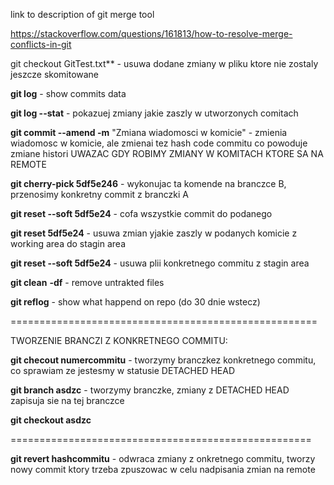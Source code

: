 link to description of git merge tool

https://stackoverflow.com/questions/161813/how-to-resolve-merge-conflicts-in-git



git checkout GitTest.txt** - usuwa dodane zmiany  w pliku ktore nie zostaly jeszcze skomitowane

**git log** - show commits data

**git log --stat** - pokazuej zmiany jakie zaszly w utworzonych comitach

**git commit --amend -m** "Zmiana wiadomosci w komicie" - zmienia wiadomosc w komicie, ale zmienai tez hash code commitu co powoduje zmiane histori UWAZAC GDY ROBIMY ZMIANY W KOMITACH KTORE SA NA REMOTE

**git cherry-pick 5df5e246** - wykonujac ta komende na branczce B, przenosimy konkretny commit z branczki A

**git reset --soft 5df5e24** - cofa wszystkie commit do podanego

**git reset 5df5e24** - usuwa zmian yjakie zaszly w podanych komicie z working area do stagin area

**git reset --soft 5df5e24** - usuwa plii konkretnego commitu z stagin area

**git clean** **-df** - remove untrakted files

**git reflog** - show what happend on repo (do 30 dnie wstecz)

=====================================================

TWORZENIE BRANCZI Z KONKRETNEGO COMMITU:

**git checout numercommitu** - tworzymy branczkez konkretnego commitu, co sprawiam ze jestesmy w statusie DETACHED HEAD

**git branch asdzc** - tworzymy branczke, zmiany z DETACHED HEAD  zapisuja sie na tej branczce

**git  checkout asdzc**

====================================================

**git revert hashcommitu** - odwraca zmiany z onkretnego commitu, tworzy nowy commit ktory trzeba zpuszowac w celu nadpisania zmian na remote









